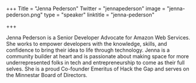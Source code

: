 +++
Title = "Jenna Pederson"
Twitter = "jennapederson"
image = "jenna-pederson.png"
type = "speaker"
linktitle = "jenna-pederson"

+++

Jenna Pederson is a Senior Developer Advocate for Amazon Web Services. She works to empower developers with the knowledge, skills, and confidence to bring their idea to life through technology. Jenna is a community builder at heart and is passionate about making space for more underrepresented folks in tech and entrepreneurship to come as their full selves. She is a proud Co-founder Emeritus of Hack the Gap and serves on the Minnestar Board of Directors.
